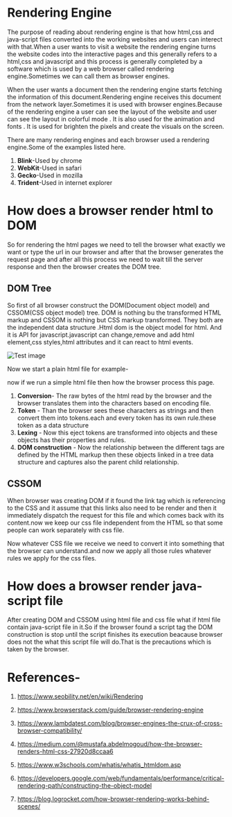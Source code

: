 
# Rendering Engine

The purpose of reading about rendering engine is that how html,css and java-script files converted into the working websites and users can interect with that.When a user wants to visit a website the rendering engine turns the website codes into the interactive pages and this generally refers to a html,css and javascript and this process is generally completed by a software which is used by a web browser called rendering engine.Sometimes we can call them as browser engines.

When the user wants a document then the rendering engine starts fetching the information of this document.Rendering engine receives this document from the network layer.Sometimes it is used with browser engines.Because of the rendering engine a user can see the layout of the website and user can see the layout in colorful mode . It is also used for the animation and fonts . It is used for brighten the pixels and create the visuals on the screen.

There are many rendering engines and each browser used a rendering engine.Some of the examples listed here.
1. **Blink**-Used by chrome
2. **WebKit**-Used in safari
3. **Gecko**-Used in mozilla
4. **Trident**-Used in internet explorer

# How does a browser render html to DOM

So for rendering the html pages we need to tell the browser what exactly we want or type the url in our browser and after that the browser generates the request page and after all this process we need to wait till the server response and then the browser creates the DOM tree.
## DOM Tree 

So first of all browser construct the DOM(Document object model) and CSSOM(CSS object model) tree. DOM is nothing bu the transformed HTML markup and CSSOM is nothing but CSS markup transformed. They both are the independent data structure .Html dom is the object model for html. And it is API for javascript.javascript can change,remove and add html element,css styles,html attributes and it can react to html events.


![Test image](Screenshot-2019-11-12-at-3.26.19-PM.png)

Now we start a plain html file for example-

now if we run a simple html file then how the browser process this page.
1. **Conversion**- The raw bytes of the html read by the browser and the browser translates them into the characters based on encoding file.
2. **Token** - Than the browser sees these characters as strings and then convert them into tokens.each and every token has its own rule.these token as a data structure
3. **Lexing** - Now this eject tokens are transformed into objects and these objects has their properties and rules.
4. **DOM construction** - Now the relationship between the different tags are defined by the HTML markup then these objects linked in a tree data structure and captures also the parent child relationship.

## CSSOM
When browser was creating DOM if it found the link tag which is referencing to the CSS and it assume that this links also need to be render and then it immediately dispatch the request for this file and which comes back with its content.now we keep our css file independent from the HTML so that some people can work separately with css file.
 
Now whatever CSS file we receive we need to convert it into something that the browser can understand.and now we apply all those rules whatever rules we apply for the css files.
# How does a browser render java-script file
After creating DOM and CSSOM using html file and css file what if html file contain java-script file in it.So if the browser found a script tag the DOM construction is stop until the script finishes its execution beacause browser does not the what this script file will do.That is the precautions which is taken by the browser.














# References-
1. https://www.seobility.net/en/wiki/Rendering

2. https://www.browserstack.com/guide/browser-rendering-engine

3. https://www.lambdatest.com/blog/browser-engines-the-crux-of-cross-browser-compatibility/

4. https://medium.com/@mustafa.abdelmogoud/how-the-browser-renders-html-css-27920d8ccaa6
5. https://www.w3schools.com/whatis/whatis_htmldom.asp

6. https://developers.google.com/web/fundamentals/performance/critical-rendering-path/constructing-the-object-model
7. https://blog.logrocket.com/how-browser-rendering-works-behind-scenes/

